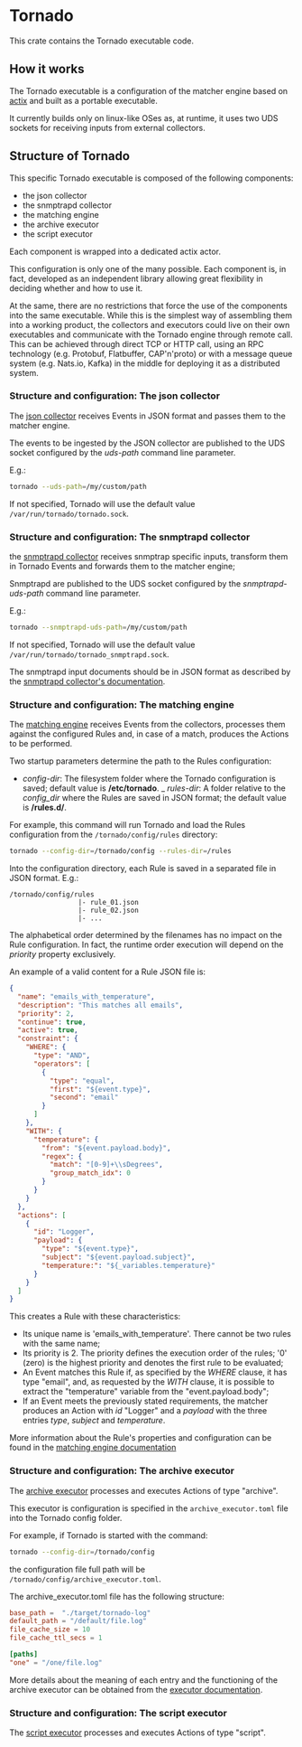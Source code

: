 # Tornado

This crate contains the Tornado executable code.

## How it works

The Tornado executable is a configuration of the matcher engine based on [actix](https://github.com/actix/actix) and 
built as a portable executable.

It currently builds only on linux-like OSes as, at runtime, 
it uses two UDS sockets for receiving inputs from external collectors.

## Structure of Tornado

This specific Tornado executable is composed of the following components:
- the json collector 
- the snmptrapd collector
- the matching engine 
- the archive executor
- the script executor
    
Each component is wrapped into a dedicated actix actor.
 
This configuration is only one of the many possible. 
Each component is, in fact, developed as an independent library allowing 
great flexibility in deciding whether and how to use it.

At the same, there are no restrictions that force the use of the components into the same 
executable. While this is the simplest way of assembling them into a working product, 
the collectors and executors could live on their own executables and communicate with 
the Tornado engine through remote call. 
This can be achieved through direct TCP or HTTP call, using an RPC technology 
(e.g. Protobuf, Flatbuffer, CAP'n'proto) 
or with a message queue system (e.g. Nats.io, Kafka) in the middle for deploying it as 
a distributed system.


### Structure and configuration: The json collector 
The [json collector](../../../collector/json/doc/README.md)
receives Events in JSON format and passes them to the matcher engine.

The events to be ingested by the JSON collector are published to the UDS socket
configured by the _uds-path_ command line parameter.

E.g.:
```bash
tornado --uds-path=/my/custom/path
```   

If not specified, Tornado will use the default value `/var/run/tornado/tornado.sock`.

### Structure and configuration: The snmptrapd collector
the [snmptrapd collector](../../../collector/snmptrapd/doc/README.md) receives snmptrap specific
inputs, transform them in Tornado Events and forwards them to the matcher engine;

Snmptrapd are published to the UDS socket
configured by the _snmptrapd-uds-path_ command line parameter.

E.g.:
```bash
tornado --snmptrapd-uds-path=/my/custom/path
```   

If not specified, Tornado will use the default value `/var/run/tornado/tornado_snmptrapd.sock`.

The snmptrapd input documents should be in JSON format as described by the 
[snmptrapd collector's documentation](../../../collector/snmptrapd/doc/README.md).


### Structure and configuration: The matching engine
The [matching engine](../../../engine/matcher/doc/README.md) receives Events from the collectors, 
processes them against the configured Rules and, in case of a match, produces the Actions to be 
performed.  

Two startup parameters determine the path to the Rules configuration:
- _config-dir_: The filesystem folder where the Tornado configuration is saved; 
default value is __/etc/tornado__.
_ _rules-dir_: A folder relative to the _config_dir_ where the Rules are saved in JSON format; 
the default value is __/rules.d/__.

For example, this command will run Tornado and load the Rules configuration from the 
`/tornado/config/rules` directory:
```bash
tornado --config-dir=/tornado/config --rules-dir=/rules
```  

Into the configuration directory, each Rule is saved in a separated file in JSON format.
E.g.:
```
/tornado/config/rules
                 |- rule_01.json
                 |- rule_02.json
                 |- ...
```

The alphabetical order determined by the filenames has no impact on the Rule configuration.
In fact, the runtime order execution will depend on the _priority_ property exclusively.

An example of a valid content for a Rule JSON file is:
```json
{
  "name": "emails_with_temperature",
  "description": "This matches all emails",
  "priority": 2,
  "continue": true,
  "active": true,
  "constraint": {
    "WHERE": {
      "type": "AND",
      "operators": [
        {
          "type": "equal",
          "first": "${event.type}",
          "second": "email"
        }
      ]
    },
    "WITH": {
      "temperature": {
        "from": "${event.payload.body}",
        "regex": {
          "match": "[0-9]+\\sDegrees",
          "group_match_idx": 0
        }
      }
    }
  },
  "actions": [
    {
      "id": "Logger",
      "payload": {
        "type": "${event.type}",
        "subject": "${event.payload.subject}",
        "temperature:": "${_variables.temperature}"
      }
    }
  ]
}
```

This creates a Rule with these characteristics:
- Its unique name is 'emails_with_temperature'. There cannot be two rules with the same name;
- Its priority is 2. The priority defines the execution order of the rules;
  '0' (zero) is the highest priority and denotes the first rule to be evaluated;
- An Event matches this Rule if, as specified by the _WHERE_ clause, it has type "email", and, 
  as requested by the _WITH_ clause, 
  it is possible to extract the "temperature" variable from the "event.payload.body"; 
- If an Event meets the previously stated requirements, the matcher produces an Action 
  with _id_ "Logger" and a _payload_ with the three entries _type_, _subject_ and _temperature_. 

More information about the Rule's properties and configuration can be found in the 
[matching engine documentation](../../../engine/matcher/doc/README.md) 


### Structure and configuration: The archive executor
The [archive executor](../../../executor/archive/doc/README.md) processes and executes Actions 
of type "archive".

This executor is configuration is specified in the `archive_executor.toml` file
into the Tornado config folder.

For example, if Tornado is started with the command:
```bash
tornado --config-dir=/tornado/config
```  
the configuration file full path will be `/tornado/config/archive_executor.toml`.

The archive_executor.toml file has the following structure:
```toml
base_path =  "./target/tornado-log"
default_path = "/default/file.log"
file_cache_size = 10
file_cache_ttl_secs = 1

[paths]
"one" = "/one/file.log"
```  

More details about the meaning of each entry and the functioning of the 
archive executor can be obtained from the 
[executor documentation](../../../executor/archive/doc/README.md). 


### Structure and configuration: The script executor
The [script executor](../../../executor/script/doc/README.md) processes and executes Actions 
of type "script".

